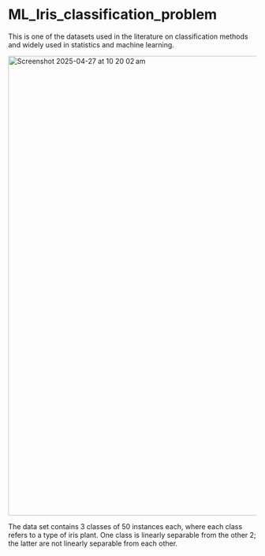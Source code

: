 # ML_Iris_classification_problem
This is one of the datasets used in the literature on classification methods and widely used in statistics and machine learning. 

<img width="931" alt="Screenshot 2025-04-27 at 10 20 02 am" src="https://github.com/user-attachments/assets/380228bf-dddb-4351-9e91-369300e6e36a" />

The data set contains 3 classes of 50 instances each, where each class refers to a type of iris plant.  One class is linearly separable from the other 2; the latter are not linearly separable from each other.




